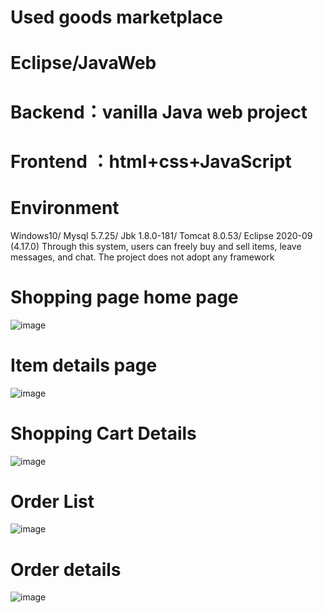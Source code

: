 # Used goods marketplace
# Eclipse/JavaWeb
# Backend：vanilla Java web project
# Frontend ：html+css+JavaScript
# Environment
Windows10/
Mysql 5.7.25/
Jbk	1.8.0-181/
Tomcat 8.0.53/
Eclipse 2020-09 (4.17.0)
Through this system, users can freely buy and sell items, leave messages, and chat. The project does not adopt any framework
# Shopping page home page
![image](https://github.com/hemadu/Used-goods-marketplace/assets/111234410/ee9adf31-9b55-4ad3-84d9-ed4a6f3f1e58)
# Item details page
![image](https://github.com/hemadu/Used-goods-marketplace/assets/111234410/072088b6-526f-43fc-ae37-b2ba5e65cb30)
# Shopping Cart Details
![image](https://github.com/hemadu/Used-goods-marketplace/assets/111234410/70cb7fca-f5da-407f-b344-260e880ef58f)
# Order List
![image](https://github.com/hemadu/Used-goods-marketplace/assets/111234410/8e7e2cfc-5cfa-4801-9674-6d0fd48aef85)
# Order details
![image](https://github.com/hemadu/Used-goods-marketplace/assets/111234410/3b523b70-c71e-4cd5-a0d4-48d016978f61)






